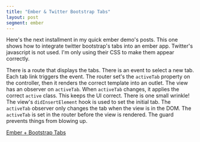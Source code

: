 ```yaml
---
title: "Ember & Twitter Bootstrap Tabs"
layout: post
segment: ember
---
```


Here's the next installment in my quick ember demo's posts. This one
shows how to integrate twitter bootstrap's tabs into an ember app.
Twitter's javascript is not used. I'm only using their CSS to make
them appear correctly.

There is a route that displays the tabs. There is an event to select a
new tab. Each tab link triggers the event. The router set's the
`activeTab` property on the controller, then it renders the correct
template into an outlet. The view has an observer on `activeTab`.
When `activeTab` changes, it applies the correct `active` class. This
keeps the UI correct. There is one small wrinkle! The view's
`didInsertElement` hook is used to set the initial tab. The
`activeTab` observer only changes the tab when the view is in the DOM.
The `activeTab` is set in the router before the view is rendered. 
The guard prevents things from blowing up.

<a class="jsbin-embed" href="http://jsbin.com/elenaz/1/embed?live">Ember + Bootstrap
Tabs</a><script src="http://static.jsbin.com/js/embed.js"></script>
